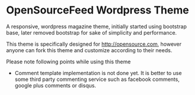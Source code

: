 OpenSourceFeed Wordpress Theme
=================

A responsive, wordpress magazine theme, initially started using bootstrap base, later removed bootstrap for sake of simplicity and performance.

This theme is specifically designed for http://opensource.com, however anyone can fork this theme and customize according to their needs.

Please note following points while using this theme
* Comment template implementation is not done yet. It is better to use some third party commenting service such as facebook comments, google plus comments or disqus.
